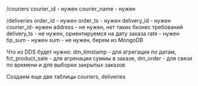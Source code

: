 /couriers
courier_id - нужен
courier_name - нужен

/deliveries
order_id - нужен
order_ts - нужен
delivery_id - нужен
courier_id- нужен
address - не нужен, нет таких бизнес требований
delivery_ts - не нужен, ориентируемся на дату заказа
rate - нужен
tip_sum - нужен
sum - не нужен, берем из MongoDB

Что из DDS будет нужно:
dm_timstamp - для агрегации по датам,
fct_product_sale -  для агренации суммы в заказе, 
dm_order - для связи по времени и для выборки закрытых заказов

Создаем еще две таблицы couriers, deliveries

